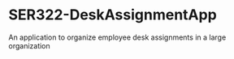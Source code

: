# SER322-DeskAssignmentApp
An application to organize employee desk assignments in a large organization
